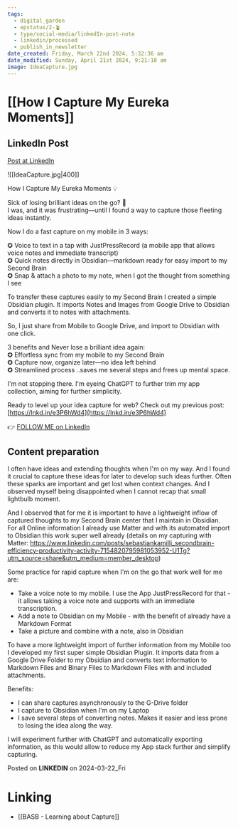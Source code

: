 ```yaml
---
tags:
  - digital_garden
  - epstatus/2-🪴
  - type/social-media/linkedIn-post-note
  - linkedin/processed
  - publish_in_newsletter
date_created: Friday, March 22nd 2024, 5:32:36 am
date_modified: Sunday, April 21st 2024, 9:21:10 am
image: IdeaCapture.jpg
---
```

# [[How I Capture My Eureka Moments]]
## LinkedIn Post
[Post at LinkedIn](https://www.linkedin.com/posts/sebastiankamilli_how-i-capture-my-eureka-moments-sick-activity-7176857637475483649-FZMn?utm_source=share&utm_medium=member_desktop)

![[IdeaCapture.jpg|400]]

How I Capture My Eureka Moments 💡  
  
Sick of losing brilliant ideas on the go? 🤔  
I was, and it was frustrating—until I found a way to capture those fleeting ideas instantly.  
  
Now I do a fast capture on my mobile in 3 ways:  
  
✪ Voice to text in a tap with JustPressRecord (a mobile app that allows voice notes and immediate transcript)  
✪ Quick notes directly in Obsidian—markdown ready for easy import to my Second Brain  
✪ Snap & attach a photo to my note, when I got the thought from something I see  
  
To transfer these captures easily to my Second Brain I created a simple Obsidian plugin. It imports Notes and Images from Google Drive to Obsidian and converts it to notes with attachments.  
  
So, I just share from Mobile to Google Drive, and import to Obsidian with one click.  
  
3 benefits and Never lose a brilliant idea again:  
✪ Effortless sync from my mobile to my Second Brain  
✪ Capture now, organize later—no idea left behind  
✪ Streamlined process ..saves me several steps and frees up mental space.  

I'm not stopping there. I'm eyeing ChatGPT to further trim my app collection, aiming for further simplicity.  
  
Ready to level up your idea capture for web? Check out my previous post:  
[https://lnkd.in/e3P6hWd4](https://lnkd.in/e3P6hWd4)

👉 [FOLLOW ME on LinkedIn](https://www.linkedin.com/comm/mynetwork/discovery-see-all?usecase=PEOPLE_FOLLOWS&followMember=sebastiankamilli)

## Content preparation
I often have ideas and extending thoughts when I'm on my way. And I found it crucial to capture these ideas for later to develop such ideas further. Often these sparks are important and get lost when context changes. And I observed myself being disappointed when I cannot recap that small lightbulb moment. 

And I observed that for me it is important to have a lightweight inflow of captured thoughts to my Second Brain center that I maintain in Obsidian. For all Online information I already use Matter and with its automated import to Obsidian this work super well already (details on my capturing with Matter: https://www.linkedin.com/posts/sebastiankamilli_secondbrain-efficiency-productivity-activity-7154820795981053952-U1Tg?utm_source=share&utm_medium=member_desktop)

Some practice for rapid capture when I'm on the go that work well for me are:

+ Take a voice note to my mobile. I use the App JustPressRecord for that - it allows taking a voice note and supports with an immediate transcription. 
+ Add a note to Obsidian on my Mobile - with the benefit of already have a Markdown Format
+ Take a picture and combine with a note, also in Obsidian

To have a more lightweight import of further information from my Mobile too I developed my first super simple Obsidian Plugin. It imports data from a Google Drive Folder to my Obsidian and converts text information to Markdown Files and Binary Files to Markdown Files with and included attachments. 

Benefits:
+ I can share captures asynchronously to the G-Drive folder
+ I capture to Obsidian when I'm on my Laptop
+ I save several steps of converting notes. Makes it easier and less prone to losing the idea along the way.

I will experiment further with ChatGPT and automatically exporting information, as this would allow to reduce my App stack further and simplify capturing. 

Posted on **LINKEDIN** on 2024-03-22_Fri
# Linking
+ [[BASB - Learning about Capture]]